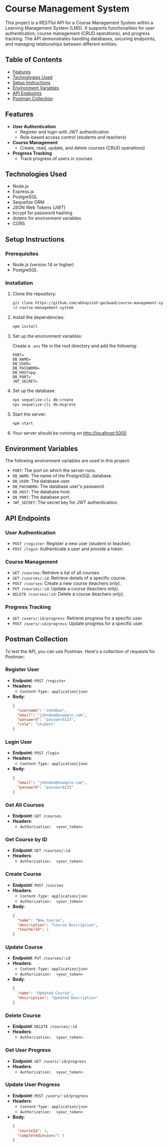 # Course Management System

This project is a RESTful API for a Course Management System within a Learning Management System (LMS). It supports functionalities for user authentication, course management (CRUD operations), and progress tracking. The API demonstrates handling databases, securing endpoints, and managing relationships between different entities.

## Table of Contents

- [Features](#features)
- [Technologies Used](#technologies-used)
- [Setup Instructions](#setup-instructions)
- [Environment Variables](#environment-variables)
- [API Endpoints](#api-endpoints)
- [Postman Collection](#postman-collection)

## Features

- **User Authentication**
  - Register and login with JWT authentication
  - Role-based access control (students and teachers)
- **Course Management**
  - Create, read, update, and delete courses (CRUD operations)
- **Progress Tracking**
  - Track progress of users in courses

## Technologies Used

- Node.js
- Express.js
- PostgreSQL
- Sequelize ORM
- JSON Web Tokens (JWT)
- bcrypt for password hashing
- dotenv for environment variables
- CORS

## Setup Instructions

### Prerequisites

- Node.js (version 14 or higher)
- PostgreSQL

### Installation

1. Clone the repository:

   ```bash
   git clone https://github.com/abhaysinh-gaikwad/course-management-system.git
   cd course-management-system
   ```

2. Install the dependencies:

   ```bash
   npm install
   ```

3. Set up the environment variables:

   Create a `.env` file in the root directory and add the following:

   ```env
   PORT=
   DB_NAME=
   DB_USER=
   DB_PASSWORD=
   DB_HOST=pg-
   DB_PORT=
   JWT_SECRET=
   ```

4. Set up the database:

   ```bash
   npx sequelize-cli db:create
   npx sequelize-cli db:migrate
   ```

5. Start the server:

   ```bash
   npm start
   ```

6. Your server should be running on [http://localhost:5000](http://localhost:5000)

## Environment Variables

The following environment variables are used in this project:

- `PORT`: The port on which the server runs.
- `DB_NAME`: The name of the PostgreSQL database.
- `DB_USER`: The database user.
- `DB_PASSWORD`: The database user's password.
- `DB_HOST`: The database host.
- `DB_PORT`: The database port.
- `JWT_SECRET`: The secret key for JWT authentication.

## API Endpoints

### User Authentication

- `POST /register`: Register a new user (student or teacher).
- `POST /login`: Authenticate a user and provide a token.

### Course Management

- `GET /courses`: Retrieve a list of all courses.
- `GET /courses/:id`: Retrieve details of a specific course.
- `POST /courses`: Create a new course (teachers only).
- `PUT /courses/:id`: Update a course (teachers only).
- `DELETE /courses/:id`: Delete a course (teachers only).

### Progress Tracking

- `GET /users/:id/progress`: Retrieve progress for a specific user.
- `POST /users/:id/progress`: Update progress for a specific user.

## Postman Collection

To test the API, you can use Postman. Here's a collection of requests for Postman:

### Register User

- **Endpoint**: `POST /register`
- **Headers**: 
  - `Content-Type: application/json`
- **Body**:
  ```json
  {
    "username": "JohnDoe",
    "email": "johndoe@example.com",
    "password": "password123",
    "role": "student"
  }
  ```

### Login User

- **Endpoint**: `POST /login`
- **Headers**: 
  - `Content-Type: application/json`
- **Body**:
  ```json
  {
    "email": "johndoe@example.com",
    "password": "password123"
  }
  ```

### Get All Courses

- **Endpoint**: `GET /courses`
- **Headers**: 
  - `Authorization:  <your_token>`

### Get Course by ID

- **Endpoint**: `GET /courses/:id`
- **Headers**: 
  - `Authorization:  <your_token>`

### Create Course

- **Endpoint**: `POST /courses`
- **Headers**: 
  - `Content-Type: application/json`
  - `Authorization:  <your_token>`
- **Body**:
  ```json
  {
    "name": "New Course",
    "description": "Course Description",
    "teacherId": 1
  }
  ```

### Update Course

- **Endpoint**: `PUT /courses/:id`
- **Headers**: 
  - `Content-Type: application/json`
  - `Authorization:  <your_token>`
- **Body**:
  ```json
  {
    "name": "Updated Course",
    "description": "Updated Description"
  }
  ```

### Delete Course

- **Endpoint**: `DELETE /courses/:id`
- **Headers**: 
  - `Authorization:  <your_token>`

### Get User Progress

- **Endpoint**: `GET /users/:id/progress`
- **Headers**: 
  - `Authorization:  <your_token>`

### Update User Progress

- **Endpoint**: `POST /users/:id/progress`
- **Headers**: 
  - `Content-Type: application/json`
  - `Authorization:  <your_token>`
- **Body**:
  ```json
  {
    "courseId": 1,
    "completedLessons": 5
  }
  ```
